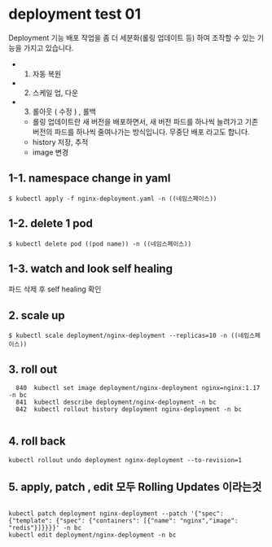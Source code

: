 # deployment test 01
Deployment 기능
배포 작업을 좀 더 세분화(롤링 업데이트 등) 하여 조작할 수 있는 기능을 가지고 있습니다.

- 1. 자동 복원
- 2. 스케일 업, 다운
- 3. 롤아웃 ( 수정 ) , 롤백 
  * 롤링 업데이트란 새 버전을 배포하면서, 새 버전 파드를 하나씩 늘려가고 기존 버전의 파드를 하나씩 줄여나가는 방식입니다. 무중단 배포 라고도 합니다.
  * history 저장, 추적  
  * image 변경




## 1-1. namespace change in yaml
```
$ kubectl apply -f nginx-deployment.yaml -n ((네임스페이스))

```
## 1-2. delete 1 pod 
```
$ kubectl delete pod ((pod name)) -n ((네임스페이스))

```
## 1-3. watch and look self healing 
파드 삭제 후 self healing 확인

## 2. scale up
```
$ kubectl scale deployment/nginx-deployment --replicas=10 -n ((네임스페이스))
```


## 3. roll out 

```
  840  kubectl set image deployment/nginx-deployment nginx=nginx:1.17 -n bc
  841  kubectl describe deployment/nginx-deployment -n bc
  842  kubectl rollout history deployment nginx-deployment -n bc


```
## 4. roll back

```
kubectl rollout undo deployment nginx-deployment --to-revision=1

```


## 5. apply, patch , edit 모두 Rolling Updates 이라는것
```

kubectl patch deployment nginx-deployment --patch '{"spec": {"template": {"spec": {"containers": [{"name": "nginx","image": "redis"}]}}}}' -n bc
kubectl edit deployment/nginx-deployment -n bc

```
